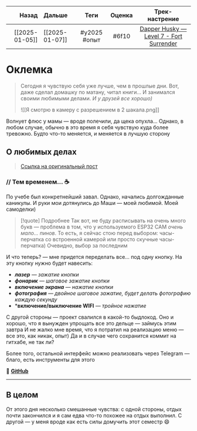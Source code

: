 |          Назад | Дальше         |     Теги     | Оценка |                                                       Трек-настрение                                                       |
| --------------:|:-------------- |:------------:|:------:|:--------------------------------------------------------------------------------------------------------------------------:|
| [[2025-01-05]] | [[2025-01-07]] | #y2025 #опыт | #6f10  | [Dapper Husky — Level 7 - Fort Surrender](https://youtube.com/watch?v=9Fq9P1yHK_M&list=PLNihbOqHQv6BgD-Tbq5ewZs9j90ieCDTg) |

# Оклемка
> Сегодня я чувствую себя уже лучше, чем в прошлые дни. Вот, даже сделал домашку по матану, читал книги... И занимался своими любимыми делами. *И у друзей все хорошо)*
> 
> ![[Я смотрю в камеру с разрешением в 2 шакала.png]]

Волнует флюс у мамы — вроде полечили, да щека опухла... 
Однако, в любом случае, обычно в это время я себя чувствую куда более тревожно. Будто что-то меняется, и меняется в лучшую сторону

## О любимых делах
> [Ссылка на оригинальный пост](https://t.me/rokokosforge/92)

### // Тем временем... ☕️

По учебе был конкретнейший завал. Однако, начались долгожданные каникулы. И руки мои дотянулись до Маши — моей любимой. Моей самоделки)

> [!quote] Подробнее
> Так вот, не буду расписывать на очень много букв — проблема в том, что у используемого ESP32 CAM *очень мало... пинов*. То есть, я сейчас стою перед выбором: часы-перчатка со встроенной камерой или просто скучные часы-перчатка) Очевидно, выбор за последним

И что теперь? — мне придется переделать все... под одну кнопку. На эту кнопку нужно будет навесить:
- ***лазер*** *— зажатие кнопки*
- ***фонарик*** *— шаговое зажатие кнопки*
- ***включение экрана*** *— нажатие кнопки*
- ***фотография***  *— двойное шаговое зажатие, будет делать фотографию каждую секунду*
- ***включение/выключение WIFI** *— тройное нажатие*

С другой стороны — проект свалился в какой-то быдлокод. Оно и хорошо, что я вынужден упрощать все это дельце — займусь этим завтра
И не жалко мне время, что я потратил на реализацию меню — все это, как никак, опыт) Да и в случае чего сохранится коммит на гитхабе, не так ли?

Более того, остальной интерфейс можно реализовать через Telegram — благо, есть инструменты для этого

🦾 **[GitHub](https://github.com/rokokol/MASH-A)**

---

## В целом
От этого дня несколько смешанные чувства: с одной стороны, отдых почти закончился и я сам едва что-то похожее на отдых выполнил. С другой — у меня вроде как есть силы домучить этот семестр 😄